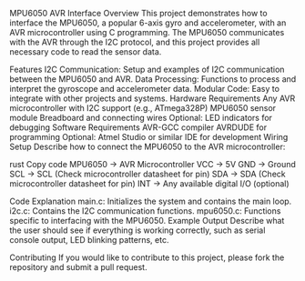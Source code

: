 MPU6050 AVR Interface
Overview
This project demonstrates how to interface the MPU6050, a popular 6-axis gyro and accelerometer, with an AVR microcontroller using C programming. The MPU6050 communicates with the AVR through the I2C protocol, and this project provides all necessary code to read the sensor data.

Features
I2C Communication: Setup and examples of I2C communication between the MPU6050 and AVR.
Data Processing: Functions to process and interpret the gyroscope and accelerometer data.
Modular Code: Easy to integrate with other projects and systems.
Hardware Requirements
Any AVR microcontroller with I2C support (e.g., ATmega328P)
MPU6050 sensor module
Breadboard and connecting wires
Optional: LED indicators for debugging
Software Requirements
AVR-GCC compiler
AVRDUDE for programming
Optional: Atmel Studio or similar IDE for development
Wiring Setup
Describe how to connect the MPU6050 to the AVR microcontroller:

rust
Copy code
MPU6050 -> AVR Microcontroller
VCC -> 5V
GND -> Ground
SCL -> SCL (Check microcontroller datasheet for pin)
SDA -> SDA (Check microcontroller datasheet for pin)
INT -> Any available digital I/O (optional)


Code Explanation
main.c: Initializes the system and contains the main loop.
i2c.c: Contains the I2C communication functions.
mpu6050.c: Functions specific to interfacing with the MPU6050.
Example Output
Describe what the user should see if everything is working correctly, such as serial console output, LED blinking patterns, etc.

Contributing
If you would like to contribute to this project, please fork the repository and submit a pull request.


